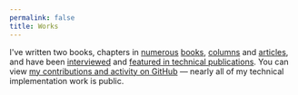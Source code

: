 ```yaml
---
permalink: false
title: Works
---
```


I've written two books, chapters in [numerous](https://www.goodreads.com/book/show/23466703-javascript-robotics) [books](https://www.goodreads.com/book/show/41732334-smashing-book-6), [columns](https://alistapart.com/author/lgardner/) and [articles](https://www.smashingmagazine.com/2016/02/making-a-service-worker/), and have been [interviewed](http://www.futureisnext.com/) and [featured in technical publications](https://www.creativebloq.com/web-design/lyza-gardner-keeping-pace-web-technologies-61620829). You can view [my contributions and activity on GitHub](https://github.com/lyzadanger) — nearly all of my technical implementation work is public.
